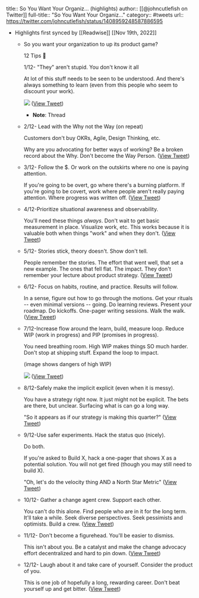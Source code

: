 title:: So You Want Your Organiz... (highlights)
author:: [[@johncutlefish on Twitter]]
full-title:: "So You Want Your Organiz..."
category:: #tweets
url:: https://twitter.com/johncutlefish/status/1408959248587886595

- Highlights first synced by [[Readwise]] [[Nov 19th, 2022]]
	- So you want your organization to up its product game?
	  
	  12 Tips 🧵
	  
	  1/12- "They" aren't stupid. You don't know it all
	  
	  At lot of this stuff needs to be seen to be understood. And there's always something to learn (even from this people who seem to discount your work). 
	  
	  ![](https://pbs.twimg.com/media/E42bSR-VUAEFEe7.jpg) ([View Tweet](https://twitter.com/johncutlefish/status/1408959230535557123))
		- **Note**: Thread
	- 2/12- Lead with the Why not the Way (on repeat)
	  
	  Customers don't buy OKRs, Agile, Design Thinking, etc.
	  
	  Why are you advocating for better ways of working? Be a broken record about the Why. Don't become the Way Person. ([View Tweet](https://twitter.com/johncutlefish/status/1408959232364335108))
	- 3/12- Follow the $. Or work on the outskirts where no one is paying attention.
	  
	  If you're going to be overt, go where there's a burning platform. If you're going to be covert, work where people aren't really paying attention. Where progress was written off. ([View Tweet](https://twitter.com/johncutlefish/status/1408959233723297800))
	- 4/12-Prioritize situational awareness and observability.
	  
	  You'll need these things *always*. Don't wait to get basic measurement in place. Visualize work, etc. This works because it is valuable both when things "work" and when they don't. ([View Tweet](https://twitter.com/johncutlefish/status/1408959235010883595))
	- 5/12- Stories stick, theory doesn't. Show don't tell.
	  
	  People remember the stories. The effort that went well, that set a new example.  The ones that fell flat. The impact. They don't remember your lecture about product strategy. ([View Tweet](https://twitter.com/johncutlefish/status/1408959236181139466))
	- 6/12- Focus on habits, routine, and practice. Results will follow.
	  
	  In a sense, figure out how to go through the motions. Get your rituals -- even minimal versions -- going. Do learning reviews. Present your roadmap. Do kickoffs. One-pager writing sessions. Walk the walk. ([View Tweet](https://twitter.com/johncutlefish/status/1408959237603004416))
	- 7/12-Increase flow around the learn, build, measure loop. Reduce WIP (work in progress) and PIP (promises in progress).
	  
	  You need breathing room. High WIP makes things SO much harder. Don't stop at shipping stuff. Expand the loop to impact.
	  
	  (image shows dangers of high WIP) 
	  
	  ![](https://pbs.twimg.com/media/E42dRBeUcAgsCzA.jpg) ([View Tweet](https://twitter.com/johncutlefish/status/1408959242569019396))
	- 8/12-Safely make the implicit explicit (even when it is messy).
	  
	  You have a strategy right now. It just might not be explicit. The bets are there, but unclear. Surfacing what is can go a long way.
	  
	  "So it appears as if our strategy is making this quarter?" ([View Tweet](https://twitter.com/johncutlefish/status/1408959244737466371))
	- 9/12-Use safer experiments. Hack the status quo (nicely).
	  
	  Do both.
	  
	  If you're asked to Build X, hack a one-pager that shows X as a potential solution. You will not get fired (though you may still need to build X). 
	  
	  "Oh, let's do the velocity thing AND a North Star Metric" ([View Tweet](https://twitter.com/johncutlefish/status/1408959245811286020))
	- 10/12- Gather a change agent crew. Support each other.
	  
	  You can't do this alone. Find people who are in it for the long term. It'll take a while. Seek diverse perspectives. Seek pessimists and optimists. Build a crew. ([View Tweet](https://twitter.com/johncutlefish/status/1408959246742425600))
	- 11/12- Don't become a figurehead. You'll be easier to dismiss.
	  
	  This isn't about you. Be a catalyst and make the change advocacy effort decentralized and hard to pin down. ([View Tweet](https://twitter.com/johncutlefish/status/1408959247677747202))
	- 12/12- Laugh about it and take care of yourself. Consider the product of you.
	  
	  This is one job of hopefully a long, rewarding career. Don't beat yourself up and get bitter. ([View Tweet](https://twitter.com/johncutlefish/status/1408959248587886595))